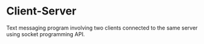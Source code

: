# Client-Server
Text messaging program involving two clients connected to the same server using socket programming API.

